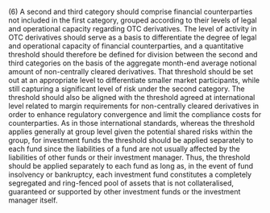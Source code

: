 (6) A second and third category should comprise financial counterparties not included in the first category, grouped according to their levels of legal and operational capacity regarding OTC derivatives. The level of activity in OTC derivatives should serve as a basis to differentiate the degree of legal and operational capacity of financial counterparties, and a quantitative threshold should therefore be defined for division between the second and third categories on the basis of the aggregate month-end average notional amount of non-centrally cleared derivatives. That threshold should be set out at an appropriate level to differentiate smaller market participants, while still capturing a significant level of risk under the second category. The threshold should also be aligned with the threshold agreed at international level related to margin requirements for non-centrally cleared derivatives in order to enhance regulatory convergence and limit the compliance costs for counterparties. As in those international standards, whereas the threshold applies generally at group level given the potential shared risks within the group, for investment funds the threshold should be applied separately to each fund since the liabilities of a fund are not usually affected by the liabilities of other funds or their investment manager. Thus, the threshold should be applied separately to each fund as long as, in the event of fund insolvency or bankruptcy, each investment fund constitutes a completely segregated and ring-fenced pool of assets that is not collateralised, guaranteed or supported by other investment funds or the investment manager itself.